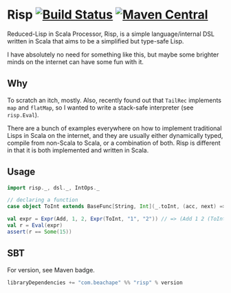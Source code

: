 # Risp [![Build Status](https://travis-ci.org/lloydmeta/Risp.svg?branch=master)](https://travis-ci.org/lloydmeta/Risp) [![Maven Central](https://maven-badges.herokuapp.com/maven-central/cz.jirutka.rsql/rsql-parser/badge.svg)](https://maven-badges.herokuapp.com/maven-central/com.beachape/risp)


Reduced-Lisp in Scala Processor, Risp, is a simple language/internal DSL
written in Scala that aims to be a simplified but type-safe Lisp.

I have absolutely no need for something like this, but maybe some brighter minds
on the internet can have some fun with it.

## Why

To scratch an itch, mostly. Also, recently found out that `TailRec` implements
`map` and `flatMap`, so I wanted to write a stack-safe interpreter (see `risp.Eval`).

There are a bunch of examples everywhere on how to implement traditional 
Lisps in Scala on the internet, and they are usually either dynamically typed,
compile from non-Scala to Scala, or a combination of both. Risp is different 
in that it is both implemented and written in Scala.

## Usage

```scala
import risp._, dsl._, IntOps._

// declaring a function
case object ToInt extends BaseFunc[String, Int](_.toInt, (acc, next) => acc * 10 + next.toInt)

val expr = Expr(Add, 1, 2, Expr(ToInt, "1", "2")) // => (Add 1 2 (ToInt 1 2))
val r = Eval(expr)
assert(r == Some(15))
```

## SBT

For version, see Maven badge.

```scala
libraryDependencies += "com.beachape" %% "risp" % version
```